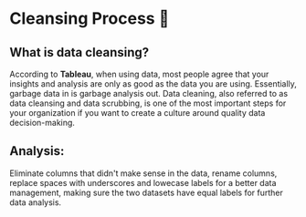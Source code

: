 # Cleansing Process 🧹
## What is data cleansing?
According to **Tableau**, when using data, most people agree that your insights and analysis are only as good as the data you are using. Essentially, garbage data in is garbage analysis out. Data cleaning, also referred to as data cleansing and data scrubbing, is one of the most important steps for your organization if you want to create a culture around quality data decision-making.
## Analysis:
Eliminate columns that didn't make sense in the data, rename columns, replace spaces with underscores and lowecase labels for a better data management, making sure the two datasets have equal labels for further data analysis. 